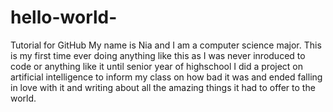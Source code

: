 # hello-world-
Tutorial for GitHub 
My name is Nia and I am a computer science major. This is my first time ever doing anything like this as I was never inroduced to code or anything like it until senior year of highschool I did a project on artificial intelligence to inform my class on how bad it was and ended falling in love with it and writing about all the amazing things it had to offer to the world.  
